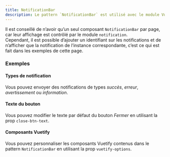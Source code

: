 ```yaml
---
title: NotificationBar
description: Le pattern `NotificationBar` est utilisé avec le module Vuex `notification` pour afficher des notifications à l’utilisateur.
---
```


<doc-tabs>

<doc-tab-item label="Utilisation">

<doc-example file="notification-bar/usage"></doc-example>

<doc-alert type="info">

Il est conseillé de n’avoir qu’un seul composant `NotificationBar` par page, car leur affichage est contrôlé par le module `notification`.<br>
Cependant, il est possible d’ajouter un identifiant sur les notifications et de n’afficher que la notification de l’instance correspondante, c’est ce qui est fait dans les exemples de cette page.

</doc-alert>

### Exemples

#### Types de notification

Vous pouvez envoyer des notifications de types *succès*, *erreur*, *avertissement* ou *information*.

<doc-example file="notification-bar/types"></doc-example>

</doc-tab-item>

<doc-tab-item label="API">
<doc-api name="notification-bar"></doc-api>
</doc-tab-item>

<doc-tab-item label="Personnalisation">

#### Texte du bouton

Vous pouvez modifier le texte par défaut du bouton *Fermer* en utilisant la prop `close-btn-text`.

<doc-example file="notification-bar/label"></doc-example>

#### Composants Vuetify

Vous pouvez personnaliser les composants Vuetify contenus dans le pattern `NotificationBar` en utilisant la prop `vuetify-options`.

<doc-example file="notification-bar/options"></doc-example>

</doc-tab-item>

</doc-tabs>

<doc-sticky-button icon title="Vue d'ensemble" target="../../demarrer/vue-ensemble"></doc-sticky-button>
